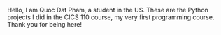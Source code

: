 Hello,
I am Quoc Dat Pham, a student in the US.
These are the Python projects I did in the CICS 110 course, my very first programming course.
Thank you for being here!
